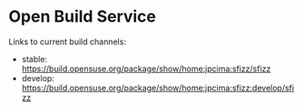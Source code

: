 # Open Build Service

Links to current build channels:
- stable: https://build.opensuse.org/package/show/home:jpcima:sfizz/sfizz
- develop: https://build.opensuse.org/package/show/home:jpcima:sfizz:develop/sfizz
